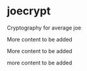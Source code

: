 <!--
 * @Author: xvllinihao lixu_work@yahoo.com
 * @Date: 2022-12-29 00:26:49
 * @LastEditors: xvllinihao lixu_work@yahoo.com
 * @LastEditTime: 2023-02-25 18:58:42
 * @FilePath: \joecrypt\README.md
 * @Description: 这是默认设置,请设置`customMade`, 打开koroFileHeader查看配置 进行设置: https://github.com/OBKoro1/koro1FileHeader/wiki/%E9%85%8D%E7%BD%AE
-->
# joecrypt
Cryptography for average joe

More content to be added

More content to be added

more content to be added